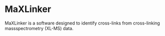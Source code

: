 # MaXLinker
MaXLinker is a software designed to identify cross-links from cross-linking massspectrometry (XL-MS) data.
